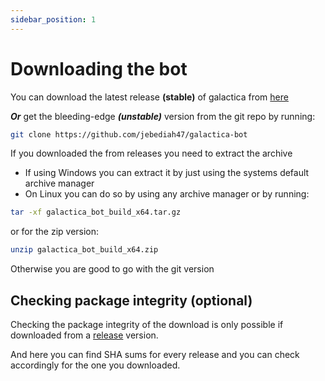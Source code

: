 ```yaml
---
sidebar_position: 1
---
```


# Downloading the bot

You can download the latest release **(stable)** of galactica from [here](https://github.com/jebediah47/galactica-bot/releases/)

***Or*** get the bleeding-edge ***(unstable)*** version from the git repo by running:
```bash
git clone https://github.com/jebediah47/galactica-bot
```

If you downloaded the from releases you need to extract the archive
  - If using Windows you can extract it by just using the systems default archive manager
  - On Linux you can do so by using any archive manager or by running:
  ```bash
  tar -xf galactica_bot_build_x64.tar.gz
  ```
  or for the zip version:
  ```bash
  unzip galactica_bot_build_x64.zip
  ```

Otherwise you are good to go with the git version

## Checking package integrity (optional)
Checking the package integrity of the download is only possible if downloaded from a [release](https://github.com/jebediah47/galactica-bot/releases/) version.

And here you can find SHA sums for every release and you can check accordingly for the one you downloaded.